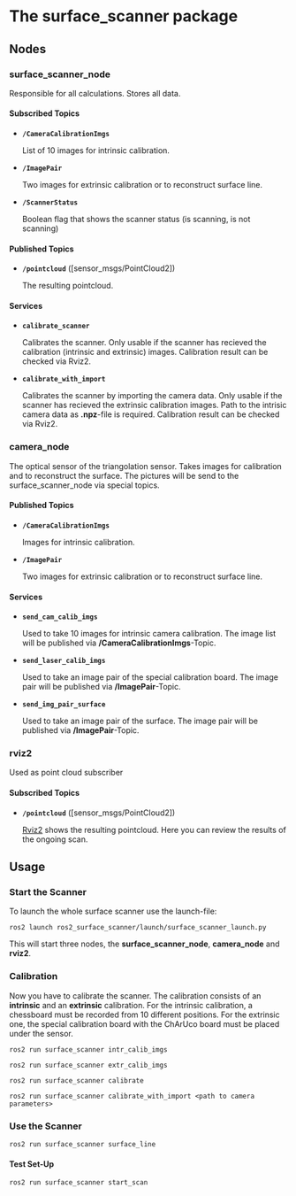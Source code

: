 # The surface_scanner package

## Nodes
### surface_scanner_node
Responsible for all calculations. Stores all data.
#### Subscribed Topics
* **`/CameraCalibrationImgs`**

    List of 10 images for intrinsic calibration.
* **`/ImagePair`**

    Two images for extrinsic calibration or to reconstruct surface line.
* **`/ScannerStatus`**

    Boolean flag that shows the scanner status (is scanning, is not scanning)
#### Published Topics
* **`/pointcloud`** ([sensor_msgs/PointCloud2])

    The resulting pointcloud.
#### Services
* **`calibrate_scanner`**

    Calibrates the scanner. Only usable if the scanner has recieved the calibration (intrinsic and extrinsic) images. Calibration result can be checked via Rviz2.
* **`calibrate_with_import`**

    Calibrates the scanner by importing the camera data. Only usable if the scanner has recieved the extrinsic calibration images. Path to the intrisic camera data as **.npz**-file is required. Calibration result can be checked via Rviz2.

### camera_node
The optical sensor of the triangolation sensor. Takes images for calibration and to reconstruct the surface. The pictures will be send to the surface_scanner_node via special topics.
#### Published Topics
* **`/CameraCalibrationImgs`**

    Images for intrinsic calibration.
* **`/ImagePair`**

    Two images for extrinsic calibration or to reconstruct surface line.
#### Services
* **`send_cam_calib_imgs`**

    Used to take 10 images for intrinsic camera calibration. The image list will be published via **/CameraCalibrationImgs**-Topic.
* **`send_laser_calib_imgs`**

    Used to take an image pair of the special calibration board. The image pair will be published via **/ImagePair**-Topic.

* **`send_img_pair_surface`**

    Used to take an image pair of the surface. The image pair will be published via **/ImagePair**-Topic.

### rviz2
Used as point cloud subscriber
#### Subscribed Topics
* **`/pointcloud`** ([sensor_msgs/PointCloud2])

    [Rviz2](http://wiki.ros.org/rviz) shows the resulting pointcloud. Here you can review the results of the ongoing scan.

## Usage
### Start the Scanner
To launch the whole surface scanner use the launch-file:
```
ros2 launch ros2_surface_scanner/launch/surface_scanner_launch.py
```
This will start three nodes, the **surface_scanner_node**, **camera_node** and **rviz2**.

### Calibration
Now you have to calibrate the scanner. The calibration consists of an **intrinsic** and an **extrinsic** calibration. For the intrinsic calibration, a chessboard must be recorded from 10 different positions. For the extrinsic one, the special calibration board with the ChArUco board must be placed under the sensor.
```
ros2 run surface_scanner intr_calib_imgs
```

```
ros2 run surface_scanner extr_calib_imgs
```

```
ros2 run surface_scanner calibrate
```

```
ros2 run surface_scanner calibrate_with_import <path to camera parameters>
```


### Use the Scanner
```
ros2 run surface_scanner surface_line
```
#### Test Set-Up

```
ros2 run surface_scanner start_scan
```